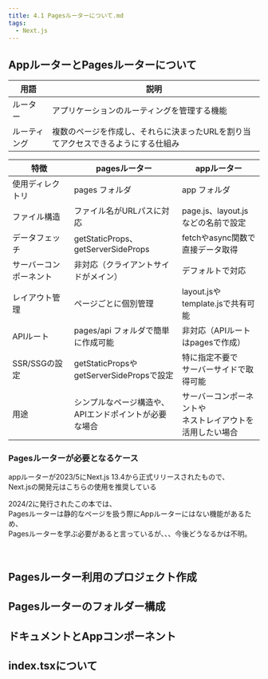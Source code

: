 ```yaml
---
title: 4.1 Pagesルーターについて.md
tags:
  - Next.js
---
```


## AppルーターとPagesルーターについて

| 用語       | 説明                                                         |
|------------|--------------------------------------------------------------|
| ルーター   | アプリケーションのルーティングを管理する機能                 |
| ルーティング | 複数のページを作成し、それらに決まったURLを割り当てアクセスできるようにする仕組み |


| 特徴                | pagesルーター                                        | appルーター                                 |
|---------------------|------------------------------------------------------|---------------------------------------------|
| 使用ディレクトリ    | pages フォルダ                                       | app フォルダ                                |
| ファイル構造        | ファイル名がURLパスに対応                             | page.js、layout.jsなどの名前で設定         |
| データフェッチ      | getStaticProps、getServerSideProps                    | fetchやasync関数で直接データ取得           |
| サーバーコンポーネント | 非対応（クライアントサイドがメイン）                  | デフォルトで対応                            |
| レイアウト管理      | ページごとに個別管理                                 | layout.jsやtemplate.jsで共有可能           |
| APIルート           | pages/api フォルダで簡単に作成可能                     | 非対応（APIルートはpagesで作成）           |
| SSR/SSGの設定      | getStaticPropsや<br>getServerSidePropsで設定               | 特に指定不要で<br>サーバーサイドで取得可能      |
| 用途                | シンプルなページ構造や、<br>APIエンドポイントが必要な場合   | サーバーコンポーネントや<br>ネストレイアウトを活用したい場合 |

### Pagesルーターが必要となるケース
appルーターが2023/5にNext.js 13.4から正式リリースされたもので、    
Next.jsの開発元はこちらの使用を推奨している 

2024/2に発行されたこの本では、  
Pagesルーターは静的なページを扱う際にAppルーターにはない機能があるため、  
Pagesルーターを学ぶ必要があると言っているが、、、今後どうなるかは不明。

<br>

## Pagesルーター利用のプロジェクト作成


## Pagesルーターのフォルダー構成

## ドキュメントとAppコンポーネント

## index.tsxについて